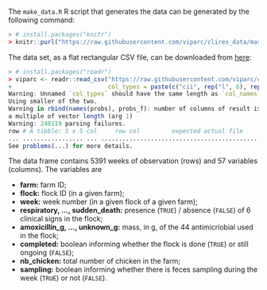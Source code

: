 
The `make_data.R` R script that generates the data can be generated by
the following command:

``` r
> # install.packages("knitr")
> knitr::purl("https://raw.githubusercontent.com/viparc/clires_data/master/make_data.Rmd", documentation = 1L)
```

The data set, as a flat rectangular CSV file, can be downloaded from
[here](https://raw.githubusercontent.com/viparc/clires_data/master/data/viparc.csv):

``` r
> # install.packages("readr")
> viparc <- readr::read_csv("https://raw.githubusercontent.com/viparc/clires_data/master/data/viparc.csv",
+                           col_types = paste(c("cii", rep("l", 6), rep("d", 45), "lil"), collapse = ""))
Warning: Unnamed `col_types` should have the same length as `col_names`.
Using smaller of the two.
Warning in rbind(names(probs), probs_f): number of columns of result is not
a multiple of vector length (arg 1)
Warning: 248119 parsing failures.
row # A tibble: 5 x 5 col     row col         expected actual file                                    expected   <int> <chr>       <chr>    <chr>  <chr>                                   actual 1     1 amoxicilli… a double FALSE  'https://raw.githubusercontent.com/vip… file 2     1 ampicillin… a double FALSE  'https://raw.githubusercontent.com/vip… row 3     1 apramycin_… a double FALSE  'https://raw.githubusercontent.com/vip… col 4     1 cefadroxil… a double FALSE  'https://raw.githubusercontent.com/vip… expected 5     1 cefotaxime… a double FALSE  'https://raw.githubusercontent.com/vip…
... ................. ... ........................................................................... ........ ........................................................................... ...... ........................................................................... .... ........................................................................... ... ........................................................................... ... ........................................................................... ........ ...........................................................................
See problems(...) for more details.
```

The data frame contains 5391 weeks of observation (rows) and 57
variables (columns). The variables are

  - **farm:** farm ID;
  - **flock:** flock ID (in a given farm);
  - **week:** week number (in a given flock of a given farm);
  - **respiratory, …, sudden\_death:** presence (`TRUE`) / absence
    (`FALSE`) of 6 clinical signs in the flock;
  - **amoxicillin\_g, …, unknown\_g:** mass, in g, of the 44
    antimicriobial used in the flock;
  - **completed:** boolean informing whether the flock is done (`TRUE`)
    or still ongoing (`FALSE`);
  - **nb\_chicken:** total number of chicken in the farm;
  - **sampling:** boolean informing whether there is feces sampling
    during the week (`TRUE`) or not (`FALSE`).
